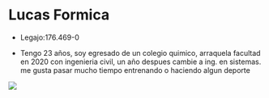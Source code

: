 # Lucas Formica

- Legajo:176.469-0

- Tengo 23 años, soy egresado de un colegio quimico, arraquela facultad en 2020 con ingenieria civil, un año despues cambie a ing. en sistemas.
me gusta pasar mucho tiempo entrenando o haciendo algun deporte 

![](mendo/foto.jpg)
